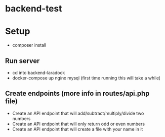 # backend-test

# Setup
* composer install

## Run server
* cd into backend-laradock
* docker-compose up nginx mysql (first time running this will take a while)

## Create endpoints (more info in routes/api.php file)
* Create an API endpoint that will add/subtract/multiply/divide two numbers
* Create an API endpoint that will only return odd or even numbers
* Create an API endpoint that will create a file with your name in it